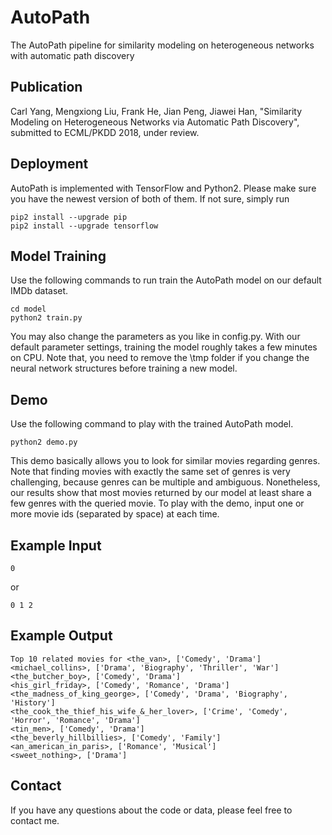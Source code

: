 # AutoPath
The AutoPath pipeline for similarity modeling on heterogeneous networks with automatic path discovery

## Publication
Carl Yang, Mengxiong Liu, Frank He, Jian Peng, Jiawei Han, "Similarity Modeling on Heterogeneous Networks via Automatic Path Discovery", submitted to ECML/PKDD 2018, under review.

## Deployment
AutoPath is implemented with TensorFlow and Python2. Please make sure you have the newest version of both of them. If not sure, simply run
```
pip2 install --upgrade pip
pip2 install --upgrade tensorflow
```

## Model Training
Use the following commands to run train the AutoPath model on our default IMDb dataset.
```
cd model
python2 train.py
```
You may also change the parameters as you like in config.py. With our default parameter settings, training the model roughly takes a few minutes on CPU. Note that, you need to remove the \tmp folder if you change the neural network structures before training a new model.

## Demo
Use the following command to play with the trained AutoPath model.
```
python2 demo.py
```
This demo basically allows you to look for similar movies regarding genres. Note that finding movies with exactly the same set of genres is very challenging, because genres can be multiple and ambiguous. Nonetheless, our results show that most movies returned by our model at least share a few genres with the queried movie. To play with the demo, input one or more movie ids (separated by space) at each time. 

## Example Input
```
0
```
or
```
0 1 2
```

## Example Output
```
Top 10 related movies for <the_van>, ['Comedy', 'Drama']
<michael_collins>, ['Drama', 'Biography', 'Thriller', 'War']
<the_butcher_boy>, ['Comedy', 'Drama']
<his_girl_friday>, ['Comedy', 'Romance', 'Drama']
<the_madness_of_king_george>, ['Comedy', 'Drama', 'Biography', 'History']
<the_cook_the_thief_his_wife_&_her_lover>, ['Crime', 'Comedy', 'Horror', 'Romance', 'Drama']
<tin_men>, ['Comedy', 'Drama']
<the_beverly_hillbillies>, ['Comedy', 'Family']
<an_american_in_paris>, ['Romance', 'Musical']
<sweet_nothing>, ['Drama']
```

## Contact
If you have any questions about the code or data, please feel free to contact me.
